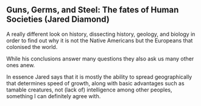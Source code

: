 Guns, Germs, and Steel: The fates of Human Societies (Jared Diamond)
--------------------------------------------------------------------

A really different look on history, dissecting history, geology, and
biology in order to find out why it is not the Native Americans but the
Europeans that colonised the world.

While his conclusions answer many questions they also ask us many other
ones anew.

In essence Jared says that it is mostly the ability to spread
geographically that determines speed of growth, along with basic
advantages such as tamable creatures, not (lack of) intelligence among
other peoples, something I can definitely agree with.
